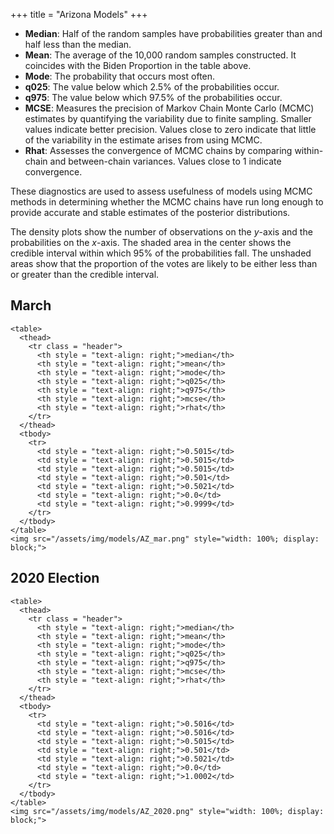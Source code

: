 +++
title = "Arizona Models"
+++

- **Median**: Half of the random samples have probabilities greater than and half less than the median.
- **Mean**: The average of the 10,000 random samples constructed. It coincides with the Biden Proportion in the table above.
- **Mode**: The probability that occurs most often.
- **q025**: The value below which 2.5% of the probabilities occur.
- **q975**: The value below which 97.5% of the probabilities occur.
- **MCSE**: Measures the precision of Markov Chain Monte Carlo (MCMC) estimates by quantifying the variability due to finite sampling. Smaller values indicate better precision. Values close to zero indicate that little of the variability in the estimate arises from using MCMC.
- **Rhat**: Assesses the convergence of MCMC chains by comparing within-chain and between-chain variances. Values close to 1 indicate convergence.

These diagnostics are used to assess usefulness of models using MCMC methods in determining whether the MCMC chains have run long enough to provide accurate and stable estimates of the posterior distributions.

The density plots show the number of observations on the $y$-axis and the probabilities on the $x$-axis. The shaded area in the center shows the credible interval within which 95% of the probabilities fall. The unshaded areas show that the proportion of the votes are likely to be either less than or greater than the credible interval.

## March
~~~
<table>
  <thead>
    <tr class = "header">
      <th style = "text-align: right;">median</th>
      <th style = "text-align: right;">mean</th>
      <th style = "text-align: right;">mode</th>
      <th style = "text-align: right;">q025</th>
      <th style = "text-align: right;">q975</th>
      <th style = "text-align: right;">mcse</th>
      <th style = "text-align: right;">rhat</th>
    </tr>
  </thead>
  <tbody>
    <tr>
      <td style = "text-align: right;">0.5015</td>
      <td style = "text-align: right;">0.5015</td>
      <td style = "text-align: right;">0.5015</td>
      <td style = "text-align: right;">0.501</td>
      <td style = "text-align: right;">0.5021</td>
      <td style = "text-align: right;">0.0</td>
      <td style = "text-align: right;">0.9999</td>
    </tr>
  </tbody>
</table>
<img src="/assets/img/models/AZ_mar.png" style="width: 100%; display: block;">
~~~

## 2020 Election

~~~
<table>
  <thead>
    <tr class = "header">
      <th style = "text-align: right;">median</th>
      <th style = "text-align: right;">mean</th>
      <th style = "text-align: right;">mode</th>
      <th style = "text-align: right;">q025</th>
      <th style = "text-align: right;">q975</th>
      <th style = "text-align: right;">mcse</th>
      <th style = "text-align: right;">rhat</th>
    </tr>
  </thead>
  <tbody>
    <tr>
      <td style = "text-align: right;">0.5016</td>
      <td style = "text-align: right;">0.5016</td>
      <td style = "text-align: right;">0.5015</td>
      <td style = "text-align: right;">0.501</td>
      <td style = "text-align: right;">0.5021</td>
      <td style = "text-align: right;">0.0</td>
      <td style = "text-align: right;">1.0002</td>
    </tr>
  </tbody>
</table>
<img src="/assets/img/models/AZ_2020.png" style="width: 100%; display: block;">
~~~